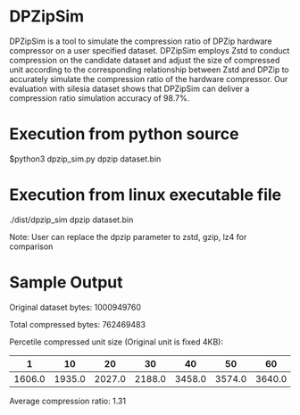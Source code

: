 # DPZipSim

DPZipSim is a tool to simulate the compression ratio of DPZip hardware compressor on a user specified dataset. 
DPZipSim employs Zstd to conduct compression on the candidate dataset and adjust the size of compressed unit according to the corresponding relationship 
between Zstd and DPZip to accurately simulate the compression ratio of the hardware compressor. 
Our evaluation with silesia dataset shows that DPZipSim can deliver a compression ratio simulation accuracy of 98.7%. 

# Execution from python source

$python3 dpzip\_sim.py dpzip dataset.bin

# Execution from linux executable file

./dist/dpzip_sim dpzip dataset.bin

Note: User can replace the dpzip parameter to zstd, gzip, lz4 for comparison

# Sample Output

Original dataset bytes: 1000949760

Total compressed bytes: 762469483

Percetile compressed unit size (Original unit is fixed 4KB):	

  |1	|10	|20	|30	|40	|50	|60	|70	|80	|90	|95	|99	|99.9|
  |----|---|---|-----|---|----|---|---|-----|---|---|-----|---|
  |1606.0	|1935.0	|2027.0	|2188.0	|3458.0	|3574.0	|3640.0	|3685.0	|3829.0	|4028.0	|4106.0	|4106.0	|4106.0|
                                
Average compression ratio: 1.31
